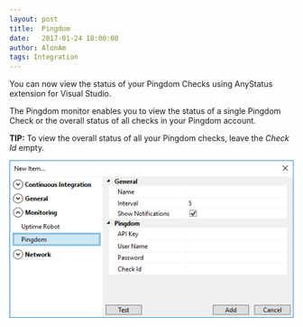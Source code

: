 ```yaml
---
layout: post
title:  Pingdom
date:   2017-01-24 18:00:00
author: AlonAm
tags: Integration
---
```


You can now view the status of your Pingdom Checks using AnyStatus extension for Visual Studio.

The Pingdom monitor enables you to view the status of a single Pingdom Check or the overall status of all checks in your Pingdom account.

**TIP:** To view the overall status of all your Pingdom checks, leave the *Check Id* empty.

![Pingdom](/assets/posts/2017-01-24-pingdom/pingdom-check.png)
